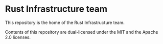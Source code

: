 # Rust Infrastructure team

This repository is the home of the Rust Infrastructure team.

Contents of this repository are dual-licensed under the MIT and the Apache 2.0
licenses.
